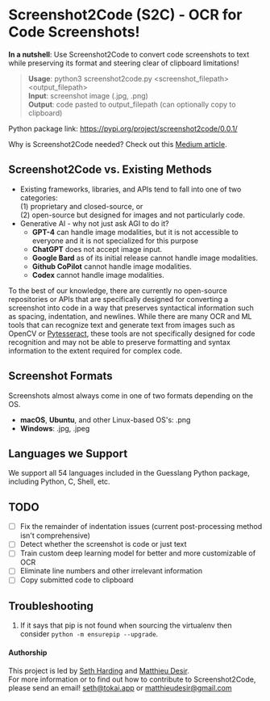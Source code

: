# Screenshot2Code (S2C) - OCR for Code Screenshots!

**In a nutshell**: Use Screenshot2Code to convert code screenshots to text while preserving its format and steering clear of clipboard limitations!
> **Usage**: python3 screenshot2code.py <screenshot_filepath> <output_filepath>  
> **Input**: screenshot image (.jpg, .png)  
> **Output**: code pasted to output_filepath (can optionally copy to clipboard)

Python package link: https://pypi.org/project/screenshot2code/0.0.1/

Why is Screenshot2Code needed? Check out this [Medium article](https://medium.com/dxdr/screenshot2code-s2c-ocr-for-code-screenshots-be5de6a0b961).

## Screenshot2Code vs. Existing Methods

- Existing frameworks, libraries, and APIs tend to fall into one of two categories:  
(1) proprietary and closed-source, or  
(2) open-source but designed for images and not particularly code.
- Generative AI - why not just ask AGI to do it?
  - **GPT-4** can handle image modalities, but it is not accessible to everyone and it is not specialized for this purpose
  - **ChatGPT** does not accept image input.
  - **Google Bard** as of its initial release cannot handle image modalities.
  - **Github CoPilot** cannot handle image modalities.
  - **Codex** cannot handle image modalities.

To the best of our knowledge, there are currently no open-source repositories or APIs that are specifically designed for converting a screenshot into code in a way that preserves syntactical information such as spacing, indentation, and newlines. While there are many OCR and ML tools that can recognize text and generate text from images such as OpenCV or [Pytesseract](https://github.com/madmaze/pytesseract), these tools are not specifically designed for code recognition and may not be able to preserve formatting and syntax information to the extent required for complex code.

## Screenshot Formats
Screenshots almost always come in one of two formats depending on the OS.
- **macOS**, **Ubuntu**, and other Linux-based OS's: .png
- **Windows**: .jpg, .jpeg

## Languages we Support
We support all 54 languages included in the Guesslang Python package, including Python, C, Shell, etc.

## TODO
- [ ] Fix the remainder of indentation issues (current post-processing method isn't comprehensive)
- [ ] Detect whether the screenshot is code or just text
- [ ] Train custom deep learning model for better and more customizable of OCR
- [ ] Eliminate line numbers and other irrelevant information
- [ ] Copy submitted code to clipboard

## Troubleshooting
1. If it says that pip is not found when sourcing the virtualenv then consider `python -m ensurepip --upgrade`.

#### Authorship
This project is led by [Seth Harding](https://linkedin.com/in/SethHasi) and [Matthieu Desir](https://github.com/matdexir).  
For more information or to find out how to contribute to Screenshot2Code, please send an email! seth@tokai.app or matthieudesir@gmail.com
